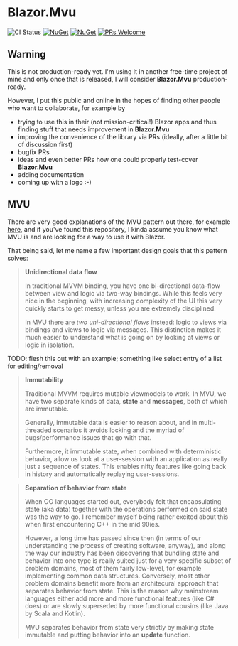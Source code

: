 # Blazor.Mvu
![CI Status](https://github.com/ModernRonin/Blazor.Mvu/actions/workflows/dotnet.yml/badge.svg)
[![NuGet](https://img.shields.io/nuget/v/Blazor.Mvu.svg)](https://www.nuget.org/packages/Blazor.Mvu/)
[![NuGet](https://img.shields.io/nuget/dt/Blazor.Mvu.svg)](https://www.nuget.org/packages/Blazor.Mvu)
[![PRs Welcome](https://img.shields.io/badge/PRs-welcome-brightgreen.svg?style=flat-square)](http://makeapullrequest.com) 

## Warning 

This is not production-ready yet. I'm using it in another free-time project of mine and only once that is released, I will consider **Blazor.Mvu** production-ready.

However, I put this public and online in the hopes of finding other people who want to collaborate, for example by
* trying to use this in their (not mission-critical!) Blazor apps and thus finding stuff that needs improvement in **Blazor.Mvu**
* improving the convenience of the library via PRs (ideally, after a little bit of discussion first)
* bugfix PRs
* ideas and even better PRs how one could properly test-cover **Blazor.Mvu**
* adding documentation 
* coming up with a logo :-)

## MVU
There are very good explanations of the MVU pattern out there, for example [here](https://thomasbandt.com/model-view-update), and if you've found this repository, I kinda assume you know what MVU is and are looking for a way to use it with Blazor.

That being said, let me name a few important design goals that this pattern solves:

> **Unidirectional data flow**
> 
> In traditional MVVM binding, you have one bi-directional data-flow between view and logic via two-way bindings. While this feels very nice in the beginning, with increasing complexity of the UI this very quickly starts to get messy, unless you are extremely disciplined.
>
>In MVU there are *two uni-directional flows* instead: logic to views via bindings and views to logic via messages. This distinction makes it much easier to understand what is going on by looking at views or logic in isolation. 

TODO: flesh this out with an example; something like select entry of a list for editing/removal 

> **Immutability**
>
>Traditional MVVM requires mutable viewmodels to work. In MVU, we have two separate kinds of data, **state** and **messages**, both of which are immutable. 
>
>Generally, immutable data is easier to reason about, and in multi-threaded scenarios it avoids locking and the myriad of bugs/performance issues that go with that.
>
>Furthermore, it immutable state, when combined with deterministic behavior, allow us look at a user-session with an application as really just a sequence of states. This enables nifty features like going back in history and automatically replaying user-sessions. 

>**Separation of behavior from state**
>
>When OO languages started out, everybody felt that encapsulating state (aka data) together with the operations performed on said state was the way to go. I remember myself being rather excited about this when first encountering C++ in the mid 90ies. 
>
>However, a long time has passed since then (in terms of our understanding the process of creating software, anyway), and along the way our industry has been discovering that bundling state and behavior into one type is really suited just for a very specific subset of problem domains, most of them fairly low-level, for example implementing common data structures. Conversely, most other problem domains benefit more from an architecural approach that separates behavior from state. This is the reason why mainstream languages either add more and more functional features (like C# does) or are slowly superseded by more functional cousins (like Java by Scala and Kotlin).
>
>MVU separates behavior from state very strictly by making state immutable and putting behavior into an **update** function.





